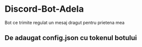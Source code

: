 # Discord-Bot-Adela
Bot ce trimite regulat un mesaj dragut pentru prietena mea

## De adaugat config.json cu tokenul botului 